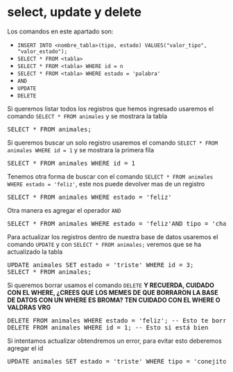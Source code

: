 # select, update y delete

Los comandos en este apartado son:
 * `INSERT INTO <nombre_tabla>(tipo, estado) VALUES("valor_tipo", "valor_estado");`
 * `SELECT * FROM <tabla>`
 * `SELECT * FROM <tabla> WHERE id = n`
 * `SELECT * FROM <tabla> WHERE estado = 'palabra'`
 * `AND`
 * `UPDATE`
 * `DELETE`

Si queremos listar todos los registros que hemos ingresado usaremos el comando `SELECT * FROM animales` y se mostrara la tabla

<pre>
SELECT * FROM animales;
</pre>

Si queremos buscar un solo registro usaremos el comando `SELECT * FROM animales WHERE id = 1` y se mostrara la primera fila

<pre>
SELECT * FROM animales WHERE id = 1
</pre>

Tenemos otra forma de buscar con el comando `SELECT * FROM animales WHERE estado = 'feliz'`, este nos puede devolver mas de un registro

<pre>
SELECT * FROM animales WHERE estado = 'feliz'
</pre>

Otra manera es agregar el operador `AND`
<pre>
SELECT * FROM animales WHERE estado = 'feliz'AND tipo = 'chanchito';
</pre>

Para actualizar los registros dentro de nuestra base de datos usaremos el comando `UPDATE` y con `SELECT * FROM animales;` veremos que se ha actualizado la tabla

<pre>
UPDATE animales SET estado = 'triste' WHERE id = 3;
SELECT * FROM animales;
</pre>

Si queremos borrar usamos el comando `DELETE` **Y RECUERDA, CUIDADO CON EL WHERE, ¿CREES QUE LOS MEMES DE QUE BORRARON LA BASE DE DATOS CON UN WHERE ES BROMA? TEN CUIDADO CON EL WHERE O VALDRAS VRG**

<pre>
DELETE FROM animales WHERE estado = 'feliz'; -- Esto te borraria la base de datos, cuidado
DELETE FROM animales WHERE id = 1; -- Esto si está bien
</pre>

Si intentamos actualizar obtendremos un error, para evitar esto deberemos agregar el id 

<pre>
UPDATE animales SET estado = 'triste' WHERE tipo = 'conejito'; -- Esto te dará un error
</pre>

